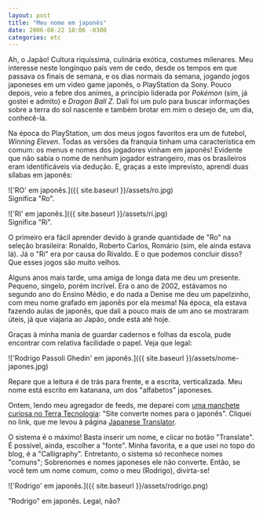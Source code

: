 ```yaml
---
layout: post
title: "Meu nome em japonês"
date: 2006-08-22 10:06 -0300
categories: etc
---
```

Ah, o Japão! Cultura riquíssima, culinária exótica, costumes milenares. Meu interesse neste longínquo país vem de cedo, desde os tempos em que passava os finais de semana, e os dias normais da semana, jogando jogos japoneses em um video game japonês, o PlayStation da Sony. Pouco depois, veio a febre dos animes, a princípio liderada por _Pokémon_ (sim, já gostei e admito) e _Dragon Ball Z_. Dali foi um pulo para buscar informações sobre a terra do sol nascente e também brotar em mim o desejo de, um dia, conhecê-la.

Na época do PlayStation, um dos meus jogos favoritos era um de futebol, _Winning Eleven_. Todas as versões da franquia tinham uma característica em comum: os menus e nomes dos jogadores vinham em japonês! Evidente que não sabia o nome de nenhum jogador estrangeiro, mas os brasileiros eram identificáveis via dedução. E, graças a este imprevisto, aprendi duas sílabas em japonês:

!['RO' em japonês.]({{ site.baseurl }}/assets/ro.jpg)  
Significa "Ro".

!['RI' em japonês.]({{ site.baseurl }}/assets/ri.jpg)  
Significa "Ri".

O primeiro era fácil aprender devido à grande quantidade de "Ro" na seleção brasileira: Ronaldo, Roberto Carlos, Romário (sim, ele ainda estava lá). Já o "Ri" era por causa do Rivaldo. E o que podemos concluir disso? Que esses jogos são muito velhos.

Alguns anos mais tarde, uma amiga de longa data me deu um presente. Pequeno, singelo, porém incrível. Era o ano de 2002, estávamos no segundo ano do Ensino Médio, e do nada a Denise me deu um papelzinho, com meu nome grafado em japonês por ela mesma! Na época, ela estava fazendo aulas de japonês, que dali a pouco mais de um ano se mostraram úteis, já que viajaria ao Japão, onde está até hoje.

Graças à minha mania de guardar cadernos e folhas da escola, pude encontrar com relativa facilidade o papel. Veja que legal:

!['Rodrigo Passoli Ghedin' em japonês.]({{ site.baseurl }}/assets/nome-japones.jpg)

Repare que a leitura é de trás para frente, e a escrita, verticalizada. Meu nome está escrito em katanana, um dos "alfabetos" japoneses.

Ontem, lendo meu agregador de feeds, me deparei com [uma manchete curiosa no Terra Tecnologia](http://tecnologia.terra.com.br/interna/0,,OI1102309-EI4802,00.html): "Site converte nomes para o japonês". Cliquei no link, que me levou à página [Japanese Translator](http://www.japanesetranslator.co.uk/your-name-in-japanese/).

O sistema é o máximo! Basta inserir um nome, e clicar no botão "Translate". É possível, ainda, escolher a "fonte". Minha favorita, e a que usei no topo do blog, é a "Calligraphy". Entretanto, o sistema só reconhece nomes "comuns"; Sobrenomes e nomes japoneses ele não converte. Então, se você tem um nome comum, como o meu (Rodrigo), divirta-se!

!['Rodrigo' em japonês.]({{ site.baseurl }}/assets/rodrigo.png)

"Rodrigo" em japonês. Legal, não?
